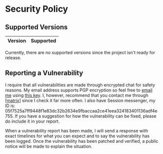 # Security Policy

## Supported Versions

| Version | Supported          |
| ------- | ------------------ |

Currently, there are no supported versions since the project isn't ready for release.

## Reporting a Vulnerability

I require that all vulnerabilities are made through encrypted chat for safety reasons. My email address supports PGP encryption so feel free to [email me](mailto:me@ludoviko.ch) using [this key](https://keys.openpgp.org/search?q=me%40ludoviko.ch).
I, however, recommend that you contact me through [[matrix]](https://matrix.to/#/@ludoviko_:matrix.org) since I check it far more often. I also have Session messenger, my ID is: 05f7525a7ff9448f1e83dc32b2634e9fbaccaa2ce41eea324183401136adf4e755. If you have a suggestion for how the vulnerability can be fixed, please do include it in your report.

When a vulnerability report has been made, I will send a response with exact timelines for what you can expect and to say the vulnerability has been logged. Once the vulnerability has been patched and verified, a public notice will be made to explain the situation.
